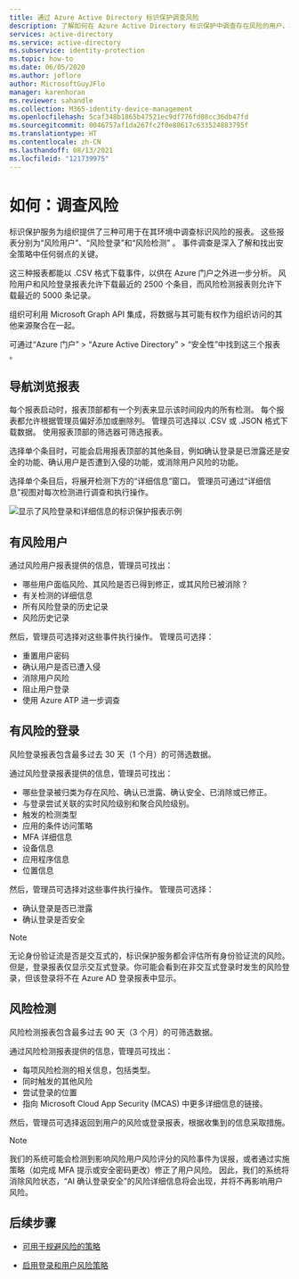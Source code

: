 ```yaml
---
title: 通过 Azure Active Directory 标识保护调查风险
description: 了解如何在 Azure Active Directory 标识保护中调查存在风险的用户、检测和登录
services: active-directory
ms.service: active-directory
ms.subservice: identity-protection
ms.topic: how-to
ms.date: 06/05/2020
ms.author: joflore
author: MicrosoftGuyJFlo
manager: karenhoran
ms.reviewer: sahandle
ms.collection: M365-identity-device-management
ms.openlocfilehash: 5caf348b1865b47521ec9df776fd08cc36db47fd
ms.sourcegitcommit: 0046757af1da267fc2f0e88617c633524883795f
ms.translationtype: HT
ms.contentlocale: zh-CN
ms.lasthandoff: 08/13/2021
ms.locfileid: "121739975"
---
```

# <a name="how-to-investigate-risk"></a>如何：调查风险

标识保护服务为组织提供了三种可用于在其环境中调查标识风险的报表。 这些报表分别为“风险用户”、“风险登录”和“风险检测”  。 事件调查是深入了解和找出安全策略中任何弱点的关键。

这三种报表都能以 .CSV 格式下载事件，以供在 Azure 门户之外进一步分析。 风险用户和风险登录报表允许下载最近的 2500 个条目，而风险检测报表则允许下载最近的 5000 条记录。

组织可利用 Microsoft Graph API 集成，将数据与其可能有权作为组织访问的其他来源聚合在一起。

可通过“Azure 门户” > “Azure Active Directory” > “安全性”中找到这三个报表  。

## <a name="navigating-the-reports"></a>导航浏览报表

每个报表启动时，报表顶部都有一个列表来显示该时间段内的所有检测。 每个报表都允许根据管理员偏好添加或删除列。 管理员可选择以 .CSV 或 .JSON 格式下载数据。 使用报表顶部的筛选器可筛选报表。

选择单个条目时，可能会启用报表顶部的其他条目，例如确认登录是已泄露还是安全的功能、确认用户是否遭到入侵的功能，或消除用户风险的功能。

选择单个条目后，将展开检测下方的“详细信息”窗口。 管理员可通过“详细信息”视图对每次检测进行调查和执行操作。 

![显示了风险登录和详细信息的标识保护报表示例](./media/howto-identity-protection-investigate-risk/identity-protection-risky-sign-ins-report.png)

## <a name="risky-users"></a>有风险用户

通过风险用户报表提供的信息，管理员可找出：

- 哪些用户面临风险、其风险是否已得到修正，或其风险已被消除？
- 有关检测的详细信息
- 所有风险登录的历史记录
- 风险历史记录
 
然后，管理员可选择对这些事件执行操作。 管理员可选择：

- 重置用户密码
- 确认用户是否已遭入侵
- 消除用户风险
- 阻止用户登录
- 使用 Azure ATP 进一步调查

## <a name="risky-sign-ins"></a>有风险的登录

风险登录报表包含最多过去 30 天（1 个月）的可筛选数据。

通过风险登录报表提供的信息，管理员可找出：

- 哪些登录被归类为存在风险、确认已泄露、确认安全、已消除或已修正。
- 与登录尝试关联的实时风险级别和聚合风险级别。
- 触发的检测类型
- 应用的条件访问策略
- MFA 详细信息
- 设备信息
- 应用程序信息
- 位置信息

然后，管理员可选择对这些事件执行操作。 管理员可选择：

- 确认登录是否已泄露
- 确认登录是否安全

> [!NOTE] 
> 无论身份验证流是否是交互式的，标识保护服务都会评估所有身份验证流的风险。 但是，登录报表仅显示交互式登录。你可能会看到在非交互式登录时发生的风险登录，但该登录将不在 Azure AD 登录报表中显示。

## <a name="risk-detections"></a>风险检测

风险检测报表包含最多过去 90 天（3 个月）的可筛选数据。

通过风险检测报表提供的信息，管理员可找出：

- 每项风险检测的相关信息，包括类型。
- 同时触发的其他风险
- 尝试登录的位置
- 指向 Microsoft Cloud App Security (MCAS) 中更多详细信息的链接。

然后，管理员可选择返回到用户的风险或登录报表，根据收集到的信息采取措施。

> [!NOTE] 
> 我们的系统可能会检测到影响风险用户风险评分的风险事件为误报，或者通过实施策略（如完成 MFA 提示或安全密码更改）修正了用户风险。 因此，我们的系统将消除风险状态，“AI 确认登录安全”的风险详细信息将会出现，并将不再影响用户风险。 


## <a name="next-steps"></a>后续步骤

- [可用于规避风险的策略](concept-identity-protection-policies.md)

- [启用登录和用户风险策略](howto-identity-protection-configure-risk-policies.md)
